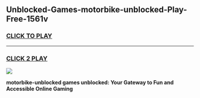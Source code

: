 
## Unblocked-Games-motorbike-unblocked-Play-Free-1561v
<h3>
<a href="https://premium76.site?title=motorbike-unblocked&ref=12A">CLICK TO PLAY</a></h3>
<hr>

<h3>
<a href="https://premium76.site?title=motorbike-unblocked&ref=12A">CLICK 2 PLAY</a>
  
</h3>

<a href="https://premium76.site?title=motorbike-unblocked&ref=12A"><img src="https://clearcache.store/games.png"></a>


**motorbike-unblocked games unblocked: Your Gateway to Fun and Accessible Online Gaming**
